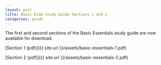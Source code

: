 ```yaml
---
layout: post
title: Basic Exam Study Guide Sections 1 and 2
categories: guide
---
```


The first and second sections of the Basic Essentials study guide
are now available for download.

[Section 1 (pdf)]({{ site.url }}/assets/basic-essentials-1.pdf)

[Section 2 (pdf)]({{ site.url }}/assets/basic-essentials-2.pdf)
